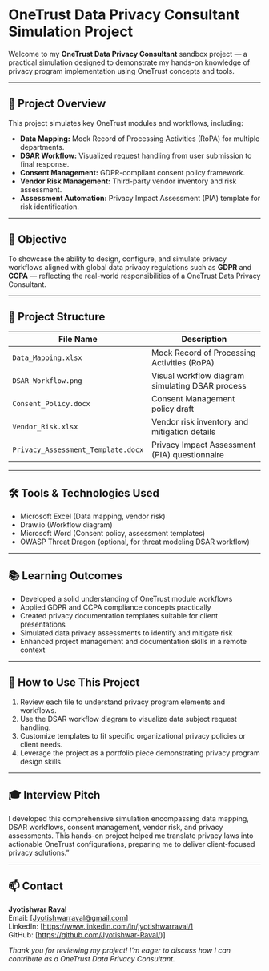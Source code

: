 # OneTrust Data Privacy Consultant Simulation Project

Welcome to my **OneTrust Data Privacy Consultant** sandbox project — a practical simulation designed to demonstrate my hands-on knowledge of privacy program implementation using OneTrust concepts and tools.

---

## 🚀 Project Overview

This project simulates key OneTrust modules and workflows, including:

- **Data Mapping:** Mock Record of Processing Activities (RoPA) for multiple departments.
- **DSAR Workflow:** Visualized request handling from user submission to final response.
- **Consent Management:** GDPR-compliant consent policy framework.
- **Vendor Risk Management:** Third-party vendor inventory and risk assessment.
- **Assessment Automation:** Privacy Impact Assessment (PIA) template for risk identification.

---

## 🎯 Objective

To showcase the ability to design, configure, and simulate privacy workflows aligned with global data privacy regulations such as **GDPR** and **CCPA** — reflecting the real-world responsibilities of a OneTrust Data Privacy Consultant.

---

## 📁 Project Structure

| File Name                  | Description                                    |
|----------------------------|------------------------------------------------|
| `Data_Mapping.xlsx`         | Mock Record of Processing Activities (RoPA)    |
| `DSAR_Workflow.png`         | Visual workflow diagram simulating DSAR process|
| `Consent_Policy.docx`       | Consent Management policy draft                 |
| `Vendor_Risk.xlsx`          | Vendor risk inventory and mitigation details   |
| `Privacy_Assessment_Template.docx` | Privacy Impact Assessment (PIA) questionnaire   |

---

## 🛠️ Tools & Technologies Used

- Microsoft Excel (Data mapping, vendor risk)
- Draw.io (Workflow diagram)
- Microsoft Word (Consent policy, assessment templates)
- OWASP Threat Dragon (optional, for threat modeling DSAR workflow)

---

## 📚 Learning Outcomes

- Developed a solid understanding of OneTrust module workflows  
- Applied GDPR and CCPA compliance concepts practically  
- Created privacy documentation templates suitable for client presentations  
- Simulated data privacy assessments to identify and mitigate risk  
- Enhanced project management and documentation skills in a remote context  

---

## 📢 How to Use This Project

1. Review each file to understand privacy program elements and workflows.  
2. Use the DSAR workflow diagram to visualize data subject request handling.  
3. Customize templates to fit specific organizational privacy policies or client needs.  
4. Leverage the project as a portfolio piece demonstrating privacy program design skills.

---

## 🎓 Interview Pitch

I developed this comprehensive simulation encompassing data mapping, DSAR workflows, consent management, vendor risk, and privacy assessments. This hands-on project helped me translate privacy laws into actionable OneTrust configurations, preparing me to deliver client-focused privacy solutions.”

---

## 📫 Contact

**Jyotishwar Raval**  
Email: [Jyotishwarraval@gmail.com]  
LinkedIn: [https://www.linkedin.com/in/jyotishwarraval/]  
GitHub: [https://github.com/Jyotishwar-Raval/)]

*Thank you for reviewing my project! I’m eager to discuss how I can contribute as a OneTrust Data Privacy Consultant.*

